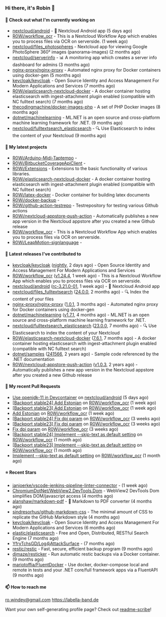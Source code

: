 ### Hi there, it's Robin 👋

#### 👷 Check out what I'm currently working on

- [nextcloud/android](https://github.com/nextcloud/android) - 📱 Nextcloud Android app (5 days ago)
- [R0Wi/workflow_ocr](https://github.com/R0Wi/workflow_ocr) - This is a Nextcloud Workflow App which enables you to process files via OCR on serverside. (1 week ago)
- [nextcloud/files_photospheres](https://github.com/nextcloud/files_photospheres) - Nextcloud app for viewing Google PhotoSphere 360° images (panorama-images) (2 months ago)
- [nextcloud/serverinfo](https://github.com/nextcloud/serverinfo) - 📊 A monitoring app which creates a server info dashboard for admins (3 months ago)
- [nginx-proxy/nginx-proxy](https://github.com/nginx-proxy/nginx-proxy) - Automated nginx proxy for Docker containers using docker-gen (5 months ago)
- [keycloak/keycloak](https://github.com/keycloak/keycloak) - Open Source Identity and Access Management For Modern Applications and Services (7 months ago)
- [R0Wi/elasticsearch-nextcloud-docker](https://github.com/R0Wi/elasticsearch-nextcloud-docker) - A docker container hosting elasticsearch with ingest-attachment plugin enabled (compatible with NC fulltext search) (7 months ago)
- [thecodingmachine/docker-images-php](https://github.com/thecodingmachine/docker-images-php) - A set of PHP Docker images (8 months ago)
- [dotnet/machinelearning](https://github.com/dotnet/machinelearning) - ML.NET is an open source and cross-platform machine learning framework for .NET. (9 months ago)
- [nextcloud/fulltextsearch_elasticsearch](https://github.com/nextcloud/fulltextsearch_elasticsearch) - 🔍 Use Elasticsearch to index the content of your Nextcloud (9 months ago)

#### 🌱 My latest projects

- [R0Wi/Arduino-Midi-Taptempo](https://github.com/R0Wi/Arduino-Midi-Taptempo) - 
- [R0Wi/BitbucketCoverageApiClient](https://github.com/R0Wi/BitbucketCoverageApiClient) - 
- [R0Wi/Extensions](https://github.com/R0Wi/Extensions) - Extensions to the basic functionality of various libraries.
- [R0Wi/elasticsearch-nextcloud-docker](https://github.com/R0Wi/elasticsearch-nextcloud-docker) - A docker container hosting elasticsearch with ingest-attachment plugin enabled (compatible with NC fulltext search)
- [R0Wi/latex-docker](https://github.com/R0Wi/latex-docker) - Docker container for building latex documents
- [R0Wi/docker-backup](https://github.com/R0Wi/docker-backup) - 
- [R0Wi/github-action-testrepo](https://github.com/R0Wi/github-action-testrepo) - Testrepository for testing various Github actions
- [R0Wi/nextcloud-appstore-push-action](https://github.com/R0Wi/nextcloud-appstore-push-action) - Automatically publishes a new app version in the Nextcloud appstore after you created a new Github release
- [R0Wi/workflow_ocr](https://github.com/R0Wi/workflow_ocr) - This is a Nextcloud Workflow App which enables you to process files via OCR on serverside.
- [R0Wi/LeapMotion-signlanguage](https://github.com/R0Wi/LeapMotion-signlanguage) - 

#### 🔭 Latest releases I've contributed to

- [keycloak/keycloak](https://github.com/keycloak/keycloak) ([nightly](https://github.com/keycloak/keycloak/releases/tag/nightly), 2 days ago) - Open Source Identity and Access Management For Modern Applications and Services
- [R0Wi/workflow_ocr](https://github.com/R0Wi/workflow_ocr) ([v1.24.4](https://github.com/R0Wi/workflow_ocr/releases/tag/v1.24.4), 1 week ago) - This is a Nextcloud Workflow App which enables you to process files via OCR on serverside.
- [nextcloud/android](https://github.com/nextcloud/android) ([rc-3.21.0-01](https://github.com/nextcloud/android/releases/tag/rc-3.21.0-01), 1 week ago) - 📱 Nextcloud Android app
- [nextcloud/files_fulltextsearch](https://github.com/nextcloud/files_fulltextsearch) ([24.0.0](https://github.com/nextcloud/files_fulltextsearch/releases/tag/24.0.0), 2 months ago) - 🔍 Index the content of your files
- [nginx-proxy/nginx-proxy](https://github.com/nginx-proxy/nginx-proxy) ([1.0.1](https://github.com/nginx-proxy/nginx-proxy/releases/tag/1.0.1), 3 months ago) - Automated nginx proxy for Docker containers using docker-gen
- [dotnet/machinelearning](https://github.com/dotnet/machinelearning) ([v1.7.1](https://github.com/dotnet/machinelearning/releases/tag/v1.7.1), 4 months ago) - ML.NET is an open source and cross-platform machine learning framework for .NET.
- [nextcloud/fulltextsearch_elasticsearch](https://github.com/nextcloud/fulltextsearch_elasticsearch) ([23.0.0](https://github.com/nextcloud/fulltextsearch_elasticsearch/releases/tag/23.0.0), 7 months ago) - 🔍 Use Elasticsearch to index the content of your Nextcloud
- [R0Wi/elasticsearch-nextcloud-docker](https://github.com/R0Wi/elasticsearch-nextcloud-docker) ([7.6.1](https://github.com/R0Wi/elasticsearch-nextcloud-docker/releases/tag/7.6.1), 7 months ago) - A docker container hosting elasticsearch with ingest-attachment plugin enabled (compatible with NC fulltext search)
- [dotnet/samples](https://github.com/dotnet/samples) ([241566](https://github.com/dotnet/samples/releases/tag/241566), 2 years ago) - Sample code referenced by the .NET documentation
- [R0Wi/nextcloud-appstore-push-action](https://github.com/R0Wi/nextcloud-appstore-push-action) ([v1.0.3](https://github.com/R0Wi/nextcloud-appstore-push-action/releases/tag/v1.0.3), 2 years ago) - Automatically publishes a new app version in the Nextcloud appstore after you created a new Github release

#### 🔨 My recent Pull Requests

- [Use openjdk-11 in Devcontainer](https://github.com/nextcloud/android/pull/10542) on [nextcloud/android](https://github.com/nextcloud/android) (5 days ago)
- [[Backport stable24] Add Estonian](https://github.com/R0Wi/workflow_ocr/pull/138) on [R0Wi/workflow_ocr](https://github.com/R0Wi/workflow_ocr) (1 week ago)
- [[Backport stable23] Add Estonian](https://github.com/R0Wi/workflow_ocr/pull/137) on [R0Wi/workflow_ocr](https://github.com/R0Wi/workflow_ocr) (1 week ago)
- [Add Estonian](https://github.com/R0Wi/workflow_ocr/pull/136) on [R0Wi/workflow_ocr](https://github.com/R0Wi/workflow_ocr) (1 week ago)
- [[Backport stable24] Fix dpi param](https://github.com/R0Wi/workflow_ocr/pull/134) on [R0Wi/workflow_ocr](https://github.com/R0Wi/workflow_ocr) (3 weeks ago)
- [[Backport stable23] Fix dpi param](https://github.com/R0Wi/workflow_ocr/pull/133) on [R0Wi/workflow_ocr](https://github.com/R0Wi/workflow_ocr) (3 weeks ago)
- [Fix dpi param](https://github.com/R0Wi/workflow_ocr/pull/132) on [R0Wi/workflow_ocr](https://github.com/R0Wi/workflow_ocr) (3 weeks ago)
- [[Backport stable24] Implement --skip-text as default setting](https://github.com/R0Wi/workflow_ocr/pull/128) on [R0Wi/workflow_ocr](https://github.com/R0Wi/workflow_ocr) (1 month ago)
- [[Backport stable23] Implement --skip-text as default setting](https://github.com/R0Wi/workflow_ocr/pull/127) on [R0Wi/workflow_ocr](https://github.com/R0Wi/workflow_ocr) (1 month ago)
- [Implement --skip-text as default setting](https://github.com/R0Wi/workflow_ocr/pull/126) on [R0Wi/workflow_ocr](https://github.com/R0Wi/workflow_ocr) (1 month ago)

#### ⭐ Recent Stars

- [janjoerke/vscode-jenkins-pipeline-linter-connector](https://github.com/janjoerke/vscode-jenkins-pipeline-linter-connector) -  (1 week ago)
- [ChromiumDotNet/WebView2.DevTools.Dom](https://github.com/ChromiumDotNet/WebView2.DevTools.Dom) - WebView2 DevTools Dom simplifies DOM/javascript access (4 months ago)
- [alanshaw/markdown-pdf](https://github.com/alanshaw/markdown-pdf) -  :page_facing_up: Markdown to PDF converter (4 months ago)
- [sindresorhus/github-markdown-css](https://github.com/sindresorhus/github-markdown-css) - The minimal amount of CSS to replicate the GitHub Markdown style (4 months ago)
- [keycloak/keycloak](https://github.com/keycloak/keycloak) - Open Source Identity and Access Management For Modern Applications and Services (6 months ago)
- [elastic/elasticsearch](https://github.com/elastic/elasticsearch) - Free and Open, Distributed, RESTful Search Engine (7 months ago)
- [YfryTchsGD/Log4jAttackSurface](https://github.com/YfryTchsGD/Log4jAttackSurface) -  (7 months ago)
- [restic/restic](https://github.com/restic/restic) - Fast, secure, efficient backup program (9 months ago)
- [djmaze/resticker](https://github.com/djmaze/resticker) - Run automatic restic backups via a Docker container.  (9 months ago)
- [mariotoffia/FluentDocker](https://github.com/mariotoffia/FluentDocker) - Use docker, docker-compose local and remote in tests and your .NET core/full framework apps via a FluentAPI (9 months ago)

#### 📫 How to reach me
[ro.windey@gmail.com](mailto:ro.windey@gmailcom)
https://labella-band.de

Want your own self-generating profile page? Check out [readme-scribe](https://github.com/muesli/readme-scribe)!